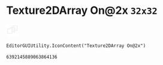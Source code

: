 # Texture2DArray On@2x `32x32`
<img src="/img/Texture2DArray%20On@2x.png" width=32 height=32>

``` CSharp
EditorGUIUtility.IconContent("Texture2DArray On@2x")
```
```
6392145889063864136
```
